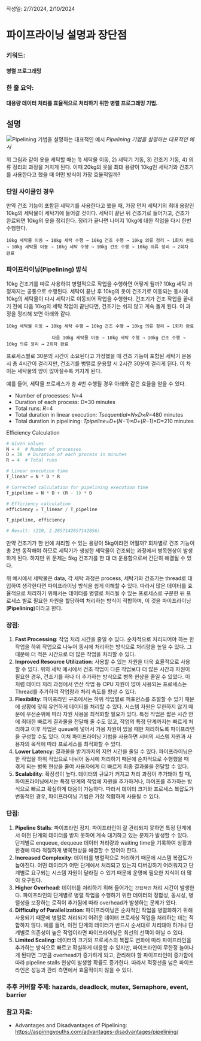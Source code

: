 작성일: 2/7/2024, 2/10/2024

# 파이프라이닝 설명과 장단점

### 키워드:

#### 병렬 프로그래밍

### 한 줄 요약:

#### 대용량 데이터 처리를 효율적으로 처리하기 위한 병렬 프로그래밍 기법.

## 설명

![Pipelining 기법을 설명하는 대표적인 예시](/deepbig/img/pipelined_architecture.png)
_Pipelining 기법을 설명하는 대표적인 예시_

위 그림과 같이 옷을 세탁할 때는 1) 세탁물 이동, 2) 세탁기 기동, 3) 건조기 기동, 4) 의류 정리의 과정을 거치게 된다. 이때 20kg의 옷을 최대 용량이 10kg인 세탁기와 건조기를 사용한다고 했을 때 어떤 방식이 가장 효율적일까?

### 단일 사이클인 경우

만약 건조 기능이 포함된 세탁기를 사용한다고 했을 때, 가장 먼저 세탁기의 최대 용량인 10kg의 세탁물이 세탁기에 들어갈 것이다. 세탁이 끝난 뒤 건조기로 들어가고, 건조가 완료되면 10kg의 옷을 정리한다. 정리가 끝나면 나머지 10kg에 대한 작업을 다시 한번 수행한다.

```
10kg 세탁물 이동 → 10kg 세탁 수행 → 10kg 건조 수행 → 10kg 의류 정리 → 1회차 완료 → 10kg 세탁물 이동 → 10kg 세탁 수행 → 10kg 건조 수행 → 10kg 의류 정리 → 2회차 완료
```

### 파이프라이닝(Pipelining) 방식

10kg 건조기를 따로 사용하여 병렬적으로 작업을 수행하면 어떻게 될까? 10kg 세탁 과정까지는 공통으로 수행된다. 세탁이 끝난 후 10kg의 옷이 건조기로 이동되는 동시에 10kg의 세탁물이 다시 세탁기로 이동되어 작업을 수행한다. 건조기가 건조 작업을 끝내기 전에 다음 10kg의 세탁 작업이 끝난다면, 건조기는 쉬지 않고 계속 돌게 된다. 이 과정을 정리해 보면 아래와 같다.

```
10kg 세탁물 이동 → 10kg 세탁 수행 → 10kg 건조 수행 → 10kg 의류 정리 → 1회차 완료

                 다음 10kg 세탁물 이동 → 10kg 세탁 수행 → 10kg 건조 수행 → 10kg 의류 정리 → 2회차 완료
```

프로세스별로 30분의 시간이 소요된다고 가정했을 때 건조 기능이 포함된 세탁기 운용 시 총 4시간이 걸리지만, 건조기를 병렬로 운용할 시 2시간 30분이 걸리게 된다. 이 차이는 세탁물의 양이 많아질수록 커지게 된다.

예를 들어, 세탁물 프로세스가 총 4번 수행될 경우 아래와 같은 효율을 얻을 수 있다.

- Number of processes: _N_=4
- Duration of each process: _D_=30 minutes
- Total runs: _R_=4
- Total duration in linear execution: _Tsequential_=*N*×*D*×*R*=480 minutes
- Total duration in pipelining: _Tpipeline_=_D_+(*N*−1)×*D*+(*R*−1)×*D*=210 minutes

Efficiency Calculation

```python
# Given values
N = 4  # Number of processes
D = 30  # Duration of each process in minutes
R = 4  # Total runs

# Linear execution time
T_linear = N * D * R

# Corrected calculation for pipelining execution time
T_pipeline = N * D + (R - 1) * D

# Efficiency calculation
efficiency = T_linear / T_pipeline

T_pipeline, efficiency

# Result: (210, 2.2857142857142856)
```

만약 건조기가 한 번에 처리할 수 있는 용량이 5kg이라면 어떨까? 회차별로 건조 기능이 총 2번 동작해야 하므로 세탁기가 생성한 세탁물이 건조되는 과정에서 병목현상이 발생하게 된다. 하지만 위 문제는 5kg 건조기를 한 대 더 운용함으로써 간단히 해결될 수 있다.

위 예시에서 세탁물은 data, 각 세탁 과정은 process, 세탁기와 건조기는 thread로 대입하여 생각한다면 파이프라이닝 방식을 쉽게 이해할 수 있다. 따라서 많은 데이터를 효율적으로 처리하기 위해서는 데이터를 병렬로 처리될 수 있는 프로세스로 구분한 뒤 프로세스 별로 필요한 자원을 할당하여 처리하는 방식이 적합하며, 이 것을 파이프라이닝(**Pipelining**)이라고 한다.

### 장점:

1. **Fast Processing**: 작업 처리 시간을 줄일 수 있다. 순차적으로 처리되어야 하는 한 작업을 하위 작업으로 나누어 동시에 처리하는 방식으로 처리량을 높일 수 있다. 그 때문에 더 적은 시간으로 더 많은 작업을 처리할 수 있다.
2. **Improved Resource Utilization**: 사용할 수 있는 자원을 더욱 효율적으로 사용할 수 있다. 위의 세탁 예시에서 건조 작업이 다른 작업보다 더 많은 시간과 자원이 필요한 경우, 건조기를 하나 더 추가하는 방식으로 병목 현상을 줄일 수 있었다. 이처럼 데이터 처리 과정에서 연산 작업 등 CPU 자원이 많이 사용되는 프로세스는 Thread를 추가하여 작업량과 처리 속도를 향상 수 있다.
3. **Flexibility**: 파이프라인 구조에서는 하위 작업별로 퍼포먼스를 조절할 수 있기 때문에 상황에 맞춰 유연하게 데이터를 처리할 수 있다. 시스템 자원은 무한하지 않기 때문에 우선순위에 따라 자원 사용을 최적화할 필요가 있다. 특정 작업은 짧은 시간 안에 최대한 빠르게 결과물을 전달해 줄 수도 있고, 작업의 특정 단계까지는 빠르게 처리하고 이후 작업은 queue에 넣어서 가용 자원이 있을 때만 처리하도록 파이프라인을 구성할 수도 있다. 이처 파이프라이닝 기법을 사용하면 서버의 시스템 자원과 사용자의 목적에 따라 프로세스를 최적화할 수 있다.
4. **Lower Latency**: 결과물을 받기까지의 지연 시간을 줄일 수 있다. 파이프라이닝은 한 작업을 하위 작업으로 나뉘어 동시에 처리하기 때문에 순차적으로 수행했을 때 겪게 되는 병목 현상을 줄여 사용자에게 더 빠르게 최종 결과물을 전달할 수 있다.
5. **Scalability**: 확장성이 높다. 데이터의 규모가 커지고 처리 과정이 추가돼야 할 때, 파이프라이닝에서는 특정 단계의 작업에 자원을 추가하거나, 파이프를 추가하는 방식으로 빠르고 확실하게 대응이 가능하다. 따라서 데이터 크기와 프로세스 복잡도가 변동적인 경우, 파이프라이닝 기법은 가장 적합하게 사용될 수 있다.

### 단점:

1. **Pipeline Stalls**: 파이프라인 정지. 파이프라인이 잘 관리되지 못하면 특정 단계에서 이전 단계의 데이터를 받지 못하여 계속 대기하고 있는 문제가 발생할 수 있다. 단계별로 enqueue, dequeue 데이터 처리량과 waiting time을 기록하여 상황과 환경에 따라 적절하게 병목현상을 해결할 수 있어야 한다.
2. **Increased Complexity**: 데이터를 병렬적으로 처리하기 때문에 시스템 복잡도가 높아진다. 어떤 데이터가 어떤 단계에서 처리되고 있는지 디버깅하기 어려워지고 단계별로 요구되는 시스템 자원이 달라질 수 있기 때문에 운영에 필요한 지식이 더 많이 요구된다.
3. **Higher Overhead**: 데이터를 처리하기 위해 들어가는 `간접적인` 처리 시간이 발생한다. 파이프라인의 단계별로 병렬 작업을 수행하기 위한 데이터의 정합성, 동시성, 병렬성을 보장하는 로직이 추가됨에 따라 overhead가 발생하는 문제가 있다.
4. **Difficulty of Parallelization**: 파이프라이닝은 순차적인 작업을 병렬화하기 위해 사용되기 때문에 병렬로 처리되기 어려운 데이터 프로세싱 작업을 처리하는 데는 적합하지 않다. 예를 들어, 이전 단계의 데이터가 반드시 순서대로 처리돼야 하거나 단계별로 의존성이 높은 작업이라면 파이프라이닝은 최선의 선택이 아닐 수 있다.
5. **Limited Scaling**: 데이터의 크기와 프로세스의 복잡도 변화에 따라 파이프라인을 추가하는 방식으로 빠르고 확실하게 대응할 수 있지만, 파이프라인이 무한정 늘어나게 된다면 그만큼 overhead가 증가하게 되고, 관리해야 할 파이프라인이 증가함에 따라 pipeline stalls 현상이 발생할 확률도 증가한다. 따라서 적정선을 넘은 파이프라인은 성능과 관리 측면에서 효율적이지 않을 수 있다.

### 추후 커버할 주제: hazards, deadlock, mutex, Semaphore, event, barrier

### 참고 자료:

- Advantages and Disadvantages of Pipelining: https://aspiringyouths.com/advantages-disadvantages/pipelining/
